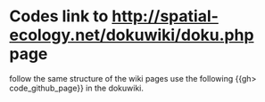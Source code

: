 # Codes link to http://spatial-ecology.net/dokuwiki/doku.php page
follow the same structure of the wiki pages 
use the following {{gh> code_github_page}} in the dokuwiki.
